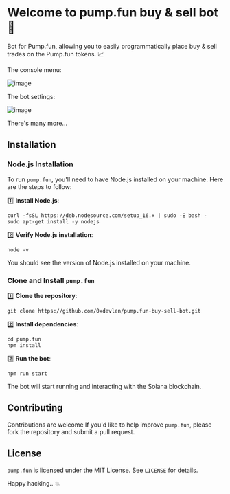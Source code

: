 **Welcome to pump.fun buy & sell bot 🚀**
================


Bot for Pump.fun, allowing you to easily programmatically place buy & sell trades on the Pump.fun tokens. 📈 


The console menu:

![image](https://github.com/0xdevlen/pump.fun-buy-sell-bot/assets/166412248/3dea39f5-ce4e-4aca-abc5-53a71af2cb8d)


The bot settings:

![image](https://github.com/0xdevlen/pump.fun-buy-sell-bot/assets/166412248/6d6bb551-ec23-4732-8083-3e1c7f5bce72)

There's many more...

**Installation**
--------------

### Node.js Installation

To run `pump.fun`, you'll need to have Node.js installed on your machine. Here are the steps to follow:

1️⃣ **Install Node.js**:
```
curl -fsSL https://deb.nodesource.com/setup_16.x | sudo -E bash -
sudo apt-get install -y nodejs
```
2️⃣ **Verify Node.js installation**:
```
node -v
```
You should see the version of Node.js installed on your machine.

### Clone and Install `pump.fun`

1️⃣ **Clone the repository**:
```
git clone https://github.com/0xdevlen/pump.fun-buy-sell-bot.git
```
2️⃣ **Install dependencies**:
```
cd pump.fun
npm install
```

2️⃣ **Run the bot**:
```
npm run start
```
The bot will start running and interacting with the Solana blockchain.

**Contributing**
------------

Contributions are welcome If you'd like to help improve `pump.fun`, please fork the repository and submit a pull request.

**License**
---------

`pump.fun` is licensed under the MIT License. See `LICENSE` for details.


Happy hacking.. 💥

